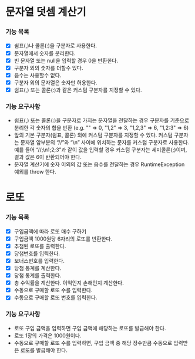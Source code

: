 # 문자열 덧셈 계산기

### 기능 목록
- [x] 쉼표(,)나 콜론(:)을 구분자로 사용한다.
- [x] 문자열에서 숫자를 분리한다.
- [x] 빈 문자열 또는 null을 입력할 경우 0을 반환한다.
- [x] 구분자 외의 숫자를 더할수 있다.
- [x] 음수는 사용할수 없다.
- [x] 구분자 외의 문자열은 숫자만 허용한다.
- [x] 쉼표(,) 또는 콜론(:)과 같은 커스텀 구분자를 지정할 수 있다.

### 기능 요구사항
- 쉼표(,) 또는 콜론(:)을 구분자로 가지는 문자열을 전달하는 경우 구분자를 기준으로 분리한 각 숫자의 합을 반환 (e.g. "" => 0, "1,2" => 3, "1,2,3" => 6, "1,2:3" => 6)
- 앞의 기본 구분자(쉼표, 콜론) 외에 커스텀 구분자를 지정할 수 있다. 커스텀 구분자는 문자열 앞부분의 “//”와 “\n” 사이에 위치하는 문자를 커스텀 구분자로 사용한다. 예를 들어 “//;\n1;2;3”과 같이 값을 입력할 경우 커스텀 구분자는 세미콜론(;)이며, 결과 값은 6이 반환되어야 한다.
- 문자열 계산기에 숫자 이외의 값 또는 음수를 전달하는 경우 RuntimeException 예외를 throw 한다.

# 로또

### 기능 목록
- [x] 구입금액에 따라 로또 매수 구하기
- [x] 구입금액 1000원당 6자리의 로또를 반환한다.
- [x] 추첨된 로또를 출력한다.
- [x] 당첨번호를 입력한다.
- [x] 보너스번호를 입력한다.
- [x] 당첨 통계를 계산한다.
- [x] 당첨 통계를 출력한다.
- [x] 총 수익률을 계산한다. 이익인지 손해인지 계산한다.
- [x] 수동으로 구매할 로또 수를 입력한다.
- [x] 수동으로 구매할 로또 번호를 입력한다.

### 기능 요구사항
- 로또 구입 금액을 입력하면 구입 금액에 해당하는 로또를 발급해야 한다.
- 로또 1장의 가격은 1000원이다.
- 수동으로 구매할 로또 수를 입력하면, 구입 금액 중 해당 장수만큼 수동으로 입력받은 로또를 발급해야 한다.

